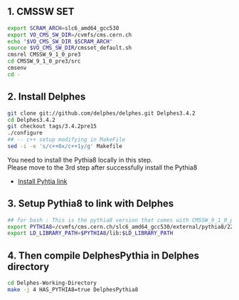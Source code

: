 ## 1. CMSSW SET
```bash
export SCRAM_ARCH=slc6_amd64_gcc530
export VO_CMS_SW_DIR=/cvmfs/cms.cern.ch
echo "$VO_CMS_SW_DIR $SCRAM_ARCH"
source $VO_CMS_SW_DIR/cmsset_default.sh
cmsrel CMSSW_9_1_0_pre3
cd CMSSW_9_1_0_pre3/src
cmsenv
cd -
```  
## 2. Install Delphes  
```bash
git clone git://github.com/delphes/delphes.git Delphes3.4.2
cd Delphes3.4.2
git checkout tags/3.4.2pre15
./configure
## -- c++ setup modifying in MakeFile
sed -i -e 's/c++0x/c++1y/g' Makefile
```  
You need to install the Pythia8 locally in this step.  
Please move to the 3rd step after successfully install the Pythia8  
* [Install Pyhtia link](http://home.thep.lu.se/Pythia/)  

## 3. Setup Pythia8 to link with Delphes  
```bash
## for bash : This is the pythia8 version that comes with CMSSW_9_1_0_pre3
export PYTHIA8=/cvmfs/cms.cern.ch/slc6_amd64_gcc530/external/pythia8/223-mlhled2/
export LD_LIBRARY_PATH=$PYTHIA8/lib:$LD_LIBRARY_PATH
```  

## 4. Then compile DelphesPythia in Delphes directory
```bash
cd Delphes-Working-Directory
make -j 4 HAS_PYTHIA8=true DelphesPythia8
```
